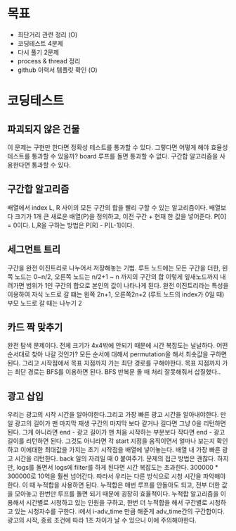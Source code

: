 # 목표

- 최단거리 관련 정리 (O)
- 코딩테스트 4문제
- 다시 풀기 2문제
- process & thread 정리
- github 이력서 템플릿 확인 (O)

# 코딩테스트

## 파괴되지 않은 건물

이 문제는 구현만 한다면 정확성 테스트를 통과할 수 있다.
그렇다면 어떻게 해야 효율성 테스트를 통과할 수 있을까? board 루프를 돌면 통과할 수 없다.
구간합 알고리즘을 사용한다면 통과할 수 있다.

## 구간합 알고리즘

배열에서 index L, R 사이의 모든 구간의 합을 빨리 구할 수 있는 알고리즘이다.
배열보다 크기가 1개 큰 새로운 배열(P)을 정의하고, 이전 구간 + 현재 한 값을 넣어준다. P[0] = 0이다.
L,R을 구하는 방법은 P[R] - P[L-1]이다.

## 세그먼트 트리

구간을 완전 이진트리로 나누어서 저장해놓는 기법.
루트 노드에는 모든 구간을 더한, 왼쪽 노드는 0~n/2, 오른쪽 노드는 n/2+1 ~ n 까지의 구간의 합
이렇게 잎새노드까지 내려가면 범위가 1인 구간의 합으로 본인의 값이 나타나게 된다.
완전 이진트리라는 특성을 이용하여 자식 노드로 갈 떄는 왼쪽 2n+1, 오른쪽2n+2 (루트 노드의 index가 0일 때)
부모 노드로 갈 때는 나누기 2

## 카드 짝 맞추기

완전 탐색 문제이다.
전체 크기가 4x4밖에 안되기 때문에 시간 복잡도는 널널하다.
어떤 순서대로 찾아 나갈 것인가? 모든 순서에 대해서 permutation을 해서 최솟값을 구하면 된다.
그리고 시작점에서 목표 지점까지 가는 최단 경로를 구해야한다.
목표 지점까지 가는 최단 경로는 BFS를 이용하면 된다.
BFS 반복문 돌 때 처리 잘못해줘서 삽질했다..

## 광고 삽입

우리는 광고의 시작 시간을 알아야한다.그리고 가장 빠른 광고 시간을 알아내야한다.
만일 광고의 길이가 맨 마지막 재생 구간의 마지막 보다 같거나 길다면 그냥 0을 리턴하면 된다.
그게 아니라면 end - 광고 길이가 맨 처음 시작하는 부분보다 작다면 end - 광고 길이를 리턴하면 된다.
그것도 아니라면 각 start 지점을 움직이면서 얼마나 보는지 확인하고 이에대한 최대값을 가지는 초기 시작점을 배열에 넣어놓는다. 배열 내 가장 빠른 광고 시간을 리턴한다.
back 일의 자리일 때 0 붙여주기.
문제의 접근 방법은 괜찮다. 하지만, logs를 돌면서 logs에 filter를 하게 된다면 시간 복잡도는 초과한다. 300000 \* 300000로 10억을 훨씬 넘어간다.
따라서 우리는 다른 방식으로 시청 시간을 파악해야한다. 이 때 누적합을 사용하면 된다.
누적합은 매번 루프를 안돌아도 되고, 전부 더한 값을 모아놓고 한번만 루프를 돌면 되기 때문에 굉장히 효율적이다.
누적합 알고리즘을 이용해서 시간별로 시청하고 있는 인원을 구하고, 한번 더 누적합을 해서 구간별로 시청하고 있는 시청자수를 구한다.
i에서 i-adv_time 만큼 해준게 adv_time간의 구간합이다.
광고의 시작, 종료 조건에 따라 1초 차이가 날 수 있으니 이에 주의해야한다.

